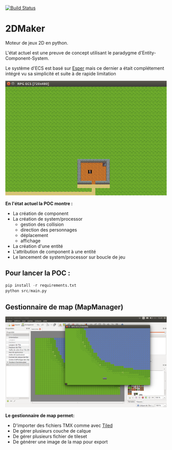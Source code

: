 [![Build Status](https://travis-ci.org/RignonNoel/2DMaker.svg?branch=master)](https://travis-ci.org/RignonNoel/2DMaker)

# 2DMaker

Moteur de jeux 2D en python.

L'état actuel est une preuve de concept utilisant le 
paradygme d'Entity-Component-System.

Le système d'ECS est basé sur 
[Esper](https://pypi.python.org/pypi/esper/0.9.5) 
mais ce dernier a était complétement intégré vu sa 
simplicité et suite à de rapide limitation

![Screenshot 2DMaker](static/screenshot.png)

**En l'état actuel la POC montre :**

- La création de component
- La création de system/processor
    - gestion des collision
    - direction des personnages
    - déplacement
    - affichage
- La création d'une entité
- L'attribution de component à une entité
- Le lancement de system/processor sur boucle de jeu
 
## Pour lancer la POC : 

```python
pip install -r requirements.txt
python src/main.py
```

## Gestionnaire de map (MapManager)

![Screenshot 2DMaker](static/screenshot2.png)

**Le gestionnaire de map permet:**

 - D'importer des fichiers TMX comme avec [Tiled](http://www.mapeditor.org/)
 - De gérer plusieurs couche de calque
 - De gérer plusieurs fichier de tileset
 - De générer une image de la map pour export
